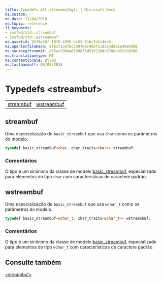 ```yaml
---
title: Typedefs &lt;streambuf&gt; | Microsoft Docs
ms.custom: ''
ms.date: 11/04/2016
ms.topic: reference
f1_keywords:
- iosfwd/std::streambuf
- iosfwd/std::wstreambuf
ms.assetid: 2678e18f-f0f0-4995-bc53-f1bc7dfc4ec6
ms.openlocfilehash: 8fb1713dfbc2d9766c488f21d324d801a4886d68
ms.sourcegitcommit: d55ac596ba8f908f5d91d228dc070dad31cb8360
ms.translationtype: MT
ms.contentlocale: pt-BR
ms.lasthandoff: 05/08/2018
---
```

# <a name="ltstreambufgt-typedefs"></a>Typedefs &lt;streambuf&gt;

|||
|-|-|
|[streambuf](#streambuf)|[wstreambuf](#wstreambuf)|

## <a name="streambuf"></a>  streambuf

Uma especialização de `basic_streambuf` que usa `char` como os parâmetros do modelo.

```cpp
typedef basic_streambuf<char, char_traits<char>> streambuf;
```

### <a name="remarks"></a>Comentários

O tipo é um sinônimo da classe de modelo [basic_streambuf](../standard-library/basic-streambuf-class.md), especializado para elementos do tipo `char` com características de caractere padrão.

## <a name="wstreambuf"></a>  wstreambuf

Uma especialização de `basic_streambuf` que usa `wchar_t` como os parâmetros do modelo.

```cpp
typedef basic_streambuf<wchar_t, char_traits<wchar_t>> wstreambuf;
```

### <a name="remarks"></a>Comentários

O tipo é um sinônimo da classe de modelo [basic_streambuf](../standard-library/basic-streambuf-class.md), especializado para elementos do tipo `wchar_t` com características de caractere padrão.

## <a name="see-also"></a>Consulte também

[\<streambuf>](../standard-library/streambuf.md)<br/>
